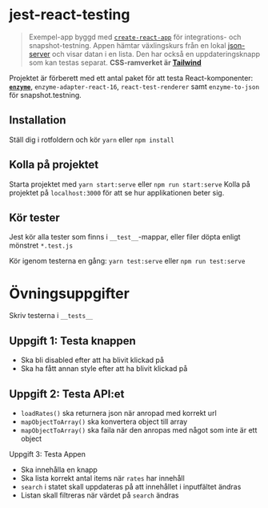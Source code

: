 # jest-react-testing

>Exempel-app byggd med [`create-react-app`](https://github.com/facebookincubator/create-react-app) för integrations- och snapshot-testning. Appen hämtar växlingskurs från en lokal [json-server](https://github.com/typicode/json-server) och visar datan i en lista. Den har också en uppdateringsknapp som kan testas separat. **CSS-ramverket är [Tailwind](https://tailwindcss.com/)**

Projektet är förberett med ett antal paket för att testa React-komponenter: [**`enzyme`**](http://airbnb.io/enzyme/docs/api/), `enzyme-adapter-react-16`, `react-test-renderer` samt `enzyme-to-json` för snapshot.testning. 

## Installation
Ställ dig i rotfoldern och kör `yarn` eller `npm install`

## Kolla på projektet
Starta projektet med `yarn start:serve` eller `npm run start:serve`
Kolla på projektet på `localhost:3000` för att se hur applikationen beter sig. 

## Kör tester
Jest kör alla tester som finns i `__test__`-mappar, eller filer döpta enligt mönstret `*.test.js`

Kör igenom testerna en gång:
`yarn test:serve` eller `npm run test:serve`

# Övningsuppgifter

Skriv testerna i `__tests__`

## Uppgift 1: Testa knappen
  * Ska bli disabled efter att ha blivit klickad på
  * Ska ha fått annan style efter att ha blivit klickad på

## Uppgift 2: Testa API:et
  * `loadRates()` ska returnera json när anropad med korrekt url
  * `mapObjectToArray()` ska konvertera object till array
  * `mapObjectToArray()` ska faila när den anropas med något som inte är ett object

Uppgift 3: Testa Appen
  * Ska innehålla en knapp
  * Ska lista korrekt antal items när `rates` har innehåll
  * `search` i statet skall uppdateras på att innehållet i inputfältet ändras
  * Listan skall filtreras när värdet på `search` ändras
  